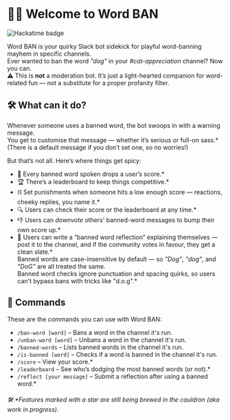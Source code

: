 # 🧙‍♂️ Welcome to Word BAN
![Hackatime badge](https://hackatime-badge.hackclub.com/U08D22QNUVD/word_ban)

Word BAN is your quirky Slack bot sidekick for playful word-banning mayhem in specific channels.  
Ever wanted to ban the word *"dog"* in your *#cat-appreciation* channel? Now you can.  
⚠️ This is **not** a moderation bot. It’s just a light-hearted companion for word-related fun — not a substitute for a proper profanity filter.

## 🛠️ What can it do?

Whenever someone uses a banned word, the bot swoops in with a warning message.  
You get to customise that message — whether it’s serious or full-on sass.*
(There is a default message if you don’t set one, so no worries!)

But that’s not all. Here’s where things get spicy:

- 🔻 Every banned word spoken drops a user’s score.*  
- 🏆 There’s a leaderboard to keep things competitive.*  
- ⛓️ Set punishments when someone hits a low enough score — reactions, cheeky replies, you name it.*  
- 🔍 Users can check their score or the leaderboard at any time.*  
- 👎 Users can *downvote* others' banned-word messages to bump their own score up.*  
- 📝 Users can write a “banned word reflection” explaining themselves — post it to the channel, and if the community votes in favour, they get a clean slate.*  
  Banned words are case-insensitive by default — so *"Dog"*, *"dog"*, and *"DoG"* are all treated the same.  
  Banned word checks ignore punctuation and spacing quirks, so users can't bypass bans with tricks like "d.o.g".*


## 🔧 Commands

These are the commands you can use with Word BAN:

- `/ban-word [word]` – Bans a word in the channel it's run.  
- `/unban-word [word]` – Unbans a word in the channel it's run.  
- `/banned-words` – Lists banned words in the channel it's run.  
- `/is-banned [word]` – Checks if a word is banned in the channel it's run.  
- `/score` – View your score.*  
- `/leaderboard` – See who’s dodging the most banned words (or not).*  
- `/reflect [your message]` – Submit a reflection after using a banned word.*

###### 🛠️ *Features marked with a star are still being brewed in the cauldron (aka work in progress).
